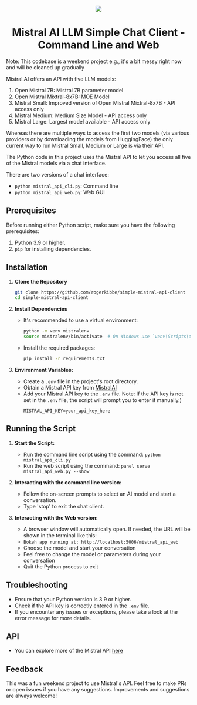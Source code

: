 <p align="Center">
  <img src="https://github-img.s3.amazonaws.com/mistral-ai-api.png">
  <br/>
  <h1 align="Center"> Mistral AI LLM Simple Chat Client - Command Line and Web</h1>
</p>

Note: This codebase is a weekend project e.g., it's a bit messy right now and will be cleaned up gradually

Mistral.AI offers an API with five LLM models:
1) Open Mistral 7B: Mistral 7B parameter model
2) Open Mistral Mixtral-8x7B: MOE Model
3) Mistral Small: Improved version of Open Mistral Mixtral-8x7B - API access only
4) Mistral Medium: Medium Size Model - API access only
5) Mistral Large: Largest model available - API access only

Whereas there are multiple ways to access the first two models (via various providers or by downloading the models from HuggingFace)
the only current way to run Mistral Small, Medium or Large is via their API.

The Python code in this project uses the Mistral API to let you access all five of the Mistral models via a chat interface.

There are two versions of a chat interface:
- `python mistral_api_cli.py`: Command line
- `python mistral_api_web.py`: Web GUI

## Prerequisites

Before running either Python script, make sure you have the following prerequisites:

1. Python 3.9 or higher.
2. `pip` for installing dependencies.

## Installation

1. **Clone the Repository**
   ```bash
   git clone https://github.com/rogerkibbe/simple-mistral-api-client
   cd simple-mistral-api-client
   ```

2. **Install Dependencies**
   - It's recommended to use a virtual environment:
     ```bash
     python -m venv mistralenv 
     source mistralenv/bin/activate  # On Windows use `venv\Scripts\activate`
     ```
   - Install the required packages:
     ```bash
     pip install -r requirements.txt
     ```

3. **Environment Variables:**
   - Create a `.env` file in the project's root directory.
   - Obtain a Mistral API key from [MistralAI](https://mistral.ai/product/)
   - Add your Mistral API key to the `.env` file. Note: If the API key is not set in the `.env` file, the script will prompt you to enter it manually.)
     ```
     MISTRAL_API_KEY=your_api_key_here

## Running the Script

1. **Start the Script:**
   - Run the command line script using the command: `python mistral_api_cli.py`
   - Run the web script using the command: `panel serve mistral_api_web.py --show`

2. **Interacting with the command line version:**
   - Follow the on-screen prompts to select an AI model and start a conversation.
   - Type 'stop' to exit the chat client.

3. **Interacting with the Web version:**
   -  A browser window will automatically open. If needed, the URL will be shown in the terminal like this:
   - `Bokeh app running at: http://localhost:5006/mistral_api_web`
   - Choose the model and start your conversation
   - Feel free to change the model or parameters during your conversation
   - Quit the Python process to exit

## Troubleshooting

- Ensure that your Python version is 3.9 or higher.
- Check if the API key is correctly entered in the `.env` file. 
- If you encounter any issues or exceptions, please take a look at the error message for more details.


## API

- You can explore more of the Mistral API [here](https://docs.mistral.ai/api/) 

## Feedback

This was a fun weekend project to use Mistral's API. Feel free to make PRs or open issues if you have any suggestions.
Improvements and suggestions are always welcome!



